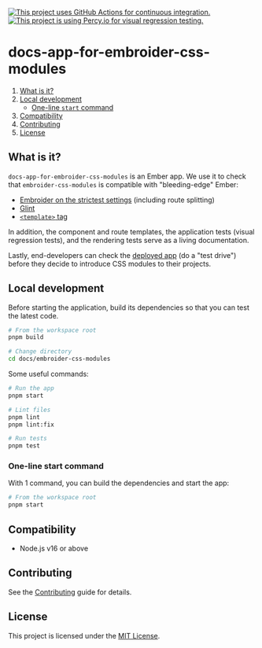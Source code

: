 [![This project uses GitHub Actions for continuous integration.](https://github.com/ijlee2/embroider-css-modules/actions/workflows/ci.yml/badge.svg)](https://github.com/ijlee2/embroider-css-modules/actions/workflows/ci.yml)
[![This project is using Percy.io for visual regression testing.](https://percy.io/static/images/percy-badge.svg)](https://percy.io/Isaac/embroider-css-modules)

# docs-app-for-embroider-css-modules

1. [What is it?](#what-is-it)
1. [Local development](#local-development)
    - [One-line `start` command](#one-line-start-command)
1. [Compatibility](#compatibility)
1. [Contributing](#contributing)
1. [License](#license)


## What is it?

`docs-app-for-embroider-css-modules` is an Ember app. We use it to check that `embroider-css-modules` is compatible with "bleeding-edge" Ember:

- [Embroider on the strictest settings](https://github.com/embroider-build/embroider/#options) (including route splitting)
- [Glint](https://typed-ember.gitbook.io/glint/)
- [`<template>` tag](https://github.com/ember-template-imports/ember-template-imports)

In addition, the component and route templates, the application tests (visual regression tests), and the rendering tests serve as a living documentation.

Lastly, end-developers can check the [deployed app](https://embroider-css-modules.netlify.app/) (do a "test drive") before they decide to introduce CSS modules to their projects.


## Local development

Before starting the application, build its dependencies so that you can test the latest code.

```sh
# From the workspace root
pnpm build

# Change directory
cd docs/embroider-css-modules
```

Some useful commands:

```sh
# Run the app
pnpm start

# Lint files
pnpm lint
pnpm lint:fix

# Run tests
pnpm test
```


### One-line start command

With 1 command, you can build the dependencies and start the app:

```sh
# From the workspace root
pnpm start
```


## Compatibility

- Node.js v16 or above


## Contributing

See the [Contributing](../../CONTRIBUTING.md) guide for details.


## License

This project is licensed under the [MIT License](../../LICENSE.md).
